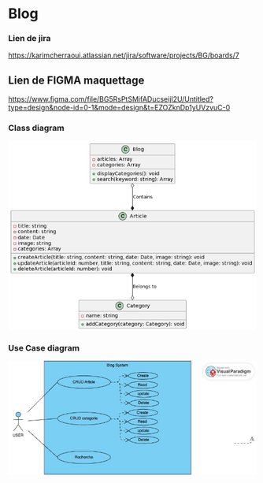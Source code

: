 # Blog

### Lien de jira 

https://karimcherraoui.atlassian.net/jira/software/projects/BG/boards/7

## Lien de FIGMA maquettage

https://www.figma.com/file/BG5RsPtSMifADucseijI2U/Untitled?type=design&node-id=0-1&mode=design&t=EZOZknDp1yUVzvuC-0


### Class diagram

<img src="./UML/diagramClass.png" alt="diagram de classe">

### Use Case diagram

<img src="./UML/blog system .jpeg" alt="Use Case diagram">

